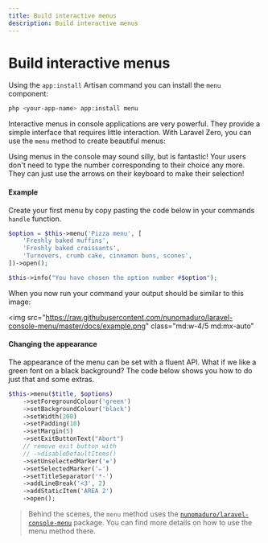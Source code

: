 ```yaml
---
title: Build interactive menus
description: Build interactive menus
---
```


# Build interactive menus

Using the `app:install` Artisan command you can install the `menu` component:
```bash
php <your-app-name> app:install menu
```

Interactive menus in console applications are very powerful. They
provide a simple interface that requires little interaction. With Laravel
Zero, you can use the `menu` method to create beautiful menus:

Using menus in the console may sound silly, but is fantastic! Your users
don't need to type the number corresponding to their choice any more. They
can just use the arrows on their keyboard to make their selection!

#### Example

Create your first menu by copy pasting the code below in your commands
`handle` function.

```php
$option = $this->menu('Pizza menu', [
    'Freshly baked muffins',
    'Freshly baked croissants',
    'Turnovers, crumb cake, cinnamon buns, scones',
])->open();

$this->info("You have chosen the option number #$option");
```

When you now run your command your output should be similar to this
image:

<img
    src="https://raw.githubusercontent.com/nunomaduro/laravel-console-menu/master/docs/example.png"
    class="md:w-4/5 md:mx-auto"
>

<h4 class="mt-0">Changing the appearance</h4>

The appearance of the menu can be set with a fluent API. What if we like
a green font on a black background? The code below shows you how to do just that and some extras.

```php
$this->menu($title, $options)
    ->setForegroundColour('green')
    ->setBackgroundColour('black')
    ->setWidth(200)
    ->setPadding(10)
    ->setMargin(5)
    ->setExitButtonText("Abort")
    // remove exit button with
    // ->disableDefaultItems()
    ->setUnselectedMarker('❅')
    ->setSelectedMarker('✏')
    ->setTitleSeparator('*-')
    ->addLineBreak('<3', 2)
    ->addStaticItem('AREA 2')
    ->open();
```

> Behind the scenes, the `menu` method uses the
[`nunomaduro/laravel-console-menu`](https://github.com/nunomaduro/laravel-console-menu)
package. You can find more details on how to use the menu method there.

